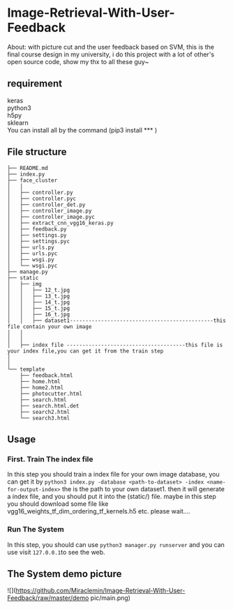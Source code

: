 # Image-Retrieval-With-User-Feedback
About: with picture cut and the user feedback based on SVM, this is the final course design in my university, i do this project with a lot of other's open source code, show my thx to all these guy~

## requirement
keras
<br>
python3
<br>
h5py
<br>
sklearn
<br>
You can install all by the command (pip3 install *** )

## File structure

```structure
├── README.md
├── index.py
├── face_cluster
│   │ 
│   ├── controller.py
│   ├── controller.pyc
│   ├── controller_det.py
│   ├── controller_image.py
│   ├── controller_image.pyc
│   ├── extract_cnn_vgg16_keras.py
│   ├── feedback.py
│   ├── settings.py
│   ├── settings.pyc
│   ├── urls.py
│   ├── urls.pyc
│   ├── wsgi.py
│   └── wsgi.pyc
├── manage.py
├── static
│   ├── img
│   │   ├── 12_t.jpg
│   │   ├── 13_t.jpg
│   │   ├── 14_t.jpg
│   │   ├── 15_t.jpg
│   │   ├── 16_t.jpg
│   │   ├── dataset1----------------------------------------------this file contain your own image
│   │ 
│   │ 
│   ├── index file --------------------------------------this file is your index file,you can get it from the train step
│
│
└── template
    ├── feedback.html
    ├── home.html
    ├── home2.html
    ├── photocutter.html
    ├── search.html
    ├── search.html.det
    ├── search2.html
    └── search3.html
```

## Usage
### First. Train The index file 
In this step you should train a index file for your own image database, you can get it by
`python3 index.py -database <path-to-dataset> -index <name-for-output-index>` the <path-to-dataset> is the path to your own dataset1. then it will generate a index file, and you should put it into the (static/) file. maybe in this step you should download some file like vgg16_weights_tf_dim_ordering_tf_kernels.h5 etc. please wait....
### Run The System
In this step, you should can use `python3 manager.py runserver` and you can use visit `127.0.0.1`to see the web.

## The System demo picture
![](https://github.com/Miraclemin/Image-Retrieval-With-User-Feedback/raw/master/demo pic/main.png)
